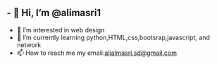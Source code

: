 ## - 👋 Hi, I’m @alimasri1
- 👀 I’m interested in web design
- 🌱 I’m currently learning python,HTML,css,bootsrap,javascript, and network
- 📫 How to reach me 
my email:alialmasri.sd@gmail.com

<!---
alimasri1/alimasri1 is a ✨ special ✨ repository because its `README.md` (this file) appears on your GitHub profile.
You can click the Preview link to take a look at your changes.
--->
